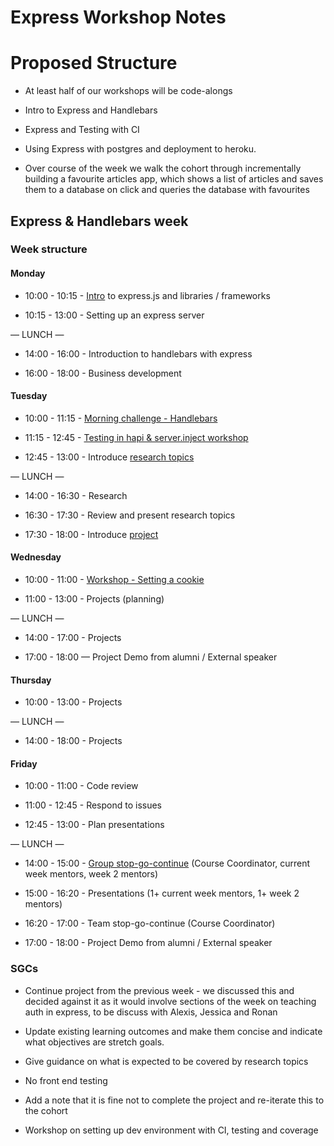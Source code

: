 Express Workshop Notes
===

Proposed Structure
===
* At least half of our workshops will be code-alongs

* Intro to Express and Handlebars
* Express and Testing with CI
* Using Express with postgres and deployment to heroku.
* Over course of the week we walk the cohort through incrementally building
  a favourite articles app, which shows a list of articles and saves them to
  a database on click and queries the database with favourites

## Express & Handlebars week

### Week structure

#### Monday

- 10:00 - 10:15 - [Intro](./summary.md) to express.js and libraries / frameworks

- 10:15 - 13:00 - Setting up an express server


— LUNCH —

- 14:00 - 16:00 - Introduction to handlebars with express

- 16:00 - 18:00 - Business development

#### Tuesday

- 10:00 - 11:15 - [Morning challenge - Handlebars](https://github.com/Jbarget/handlebars-morning-challenge)

- 11:15 - 12:45 - [Testing in hapi & server.inject workshop](https://github.com/SavageWilliam/injector)

- 12:45 - 13:00 - Introduce [research topics](./research-afternoon.md)

— LUNCH —

- 14:00 - 16:30 - Research

- 16:30 - 17:30 - Review and present research topics

- 17:30 - 18:00 - Introduce [project](./project.md)

#### Wednesday

- 10:00 - 11:00 - [Workshop - Setting a cookie](https://github.com/SavageWilliam/hapi-auth-cookie-ws)

- 11:00 - 13:00 - Projects (planning)

— LUNCH —

- 14:00 - 17:00 - Projects

- 17:00 - 18:00 — Project Demo from alumni / External speaker

#### Thursday

- 10:00 - 13:00 - Projects

— LUNCH —

- 14:00 - 18:00 - Projects

#### Friday

- 10:00 - 11:00 - Code review

- 11:00 - 12:45 - Respond to issues

- 12:45 - 13:00 - Plan presentations

— LUNCH —

- 14:00 - 15:00 - [Group stop-go-continue](https://github.com/foundersandcoders/london-curriculum/tree/master/stop-go-continue) (Course Coordinator, current week mentors, week 2 mentors)

- 15:00 - 16:20 - Presentations (1+ current week mentors, 1+ week 2 mentors)

- 16:20 - 17:00 - Team stop-go-continue (Course Coordinator)

- 17:00 - 18:00 - Project Demo from alumni / External speaker

### SGCs

* Continue project from the previous week - we discussed this and decided against
it as it would involve sections of the week on teaching auth in express, to be
discuss with Alexis, Jessica and Ronan

* Update existing learning outcomes and make them concise and indicate what
  objectives are stretch goals.

* Give guidance on what is expected to be covered by research topics

* No front end testing

* Add a note that it is fine not to complete the project and re-iterate this to
  the cohort

* Workshop on setting up dev environment with CI, testing and coverage

